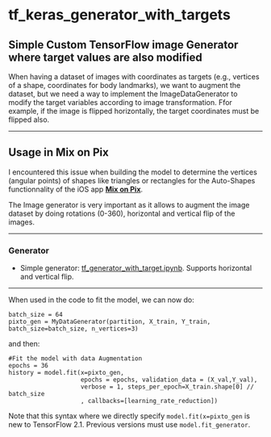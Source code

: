 # tf_keras_generator_with_targets
## Simple Custom TensorFlow image Generator where **target** values are also **modified**

When having a dataset of images with coordinates as targets (e.g., vertices of a shape, coordinates for body landmarks), we want to augment the dataset, but we need a way to implement the ImageDataGenerator to modify the target variables according to image transformation. Ffor example, if the image is flipped horizontally, the target coordinates must be flipped also.

---
## Usage in Mix on Pix
I encountered this issue when building the model to determine the vertices (angular points) of shapes like triangles or rectangles for the Auto-Shapes functionnality of the iOS app **[Mix on Pix](https://apps.apple.com/us/app/mix-on-pix-text-on-photos/id633281586)**.

The Image generator is very important as it allows to augment the image dataset by doing rotations (0-360), horizontal and vertical flip of the images.

---

### Generator
- Simple generator: [tf_generator_with_target.ipynb](tf_generator_with_target.ipynb). Supports horizontal and vertical flip.

---
When used in the code to fit the model, we can now do:

```
batch_size = 64
pixto_gen = MyDataGenerator(partition, X_train, Y_train, batch_size=batch_size, n_vertices=3)
```

and then:
```
#Fit the model with data Augmentation
epochs = 36 
history = model.fit(x=pixto_gen,
                    epochs = epochs, validation_data = (X_val,Y_val),
                    verbose = 1, steps_per_epoch=X_train.shape[0] // batch_size
                    , callbacks=[learning_rate_reduction])
```                              

Note that this syntax where we directly specify `model.fit(x=pixto_gen` is new to TensorFlow 2.1.
Previous versions must use `model.fit_generator`. 